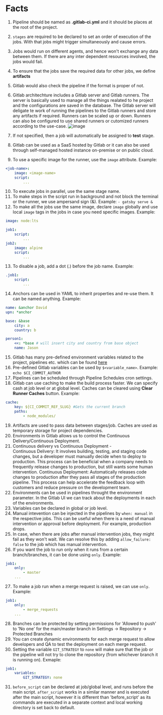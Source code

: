 # Facts

1. Pipeline should be named as **.gitlab-ci.yml** and it should be places at the root of the project.
2. `stages` are required to be declared to set an order of execution of the jobs. With that jobs might trigger simultaneously and cause errors.
3. Jobs would run on different agents, and hence won't exchange any data between them. If there are any inter dependent resources involved, the jobs would fail.
4. To ensure that the jobs save the required data for other jobs, we define **artifacts**
5. Gitlab would also check the pipeline if the format is proper of not.
6. Gitlab architechture includes a Gitlab server and Gitlab runners. The server is basically used to manage all the things realated to he project and the configurations are saved in the database. The Gitlab server will deligate te work of running the pipelines to the Gitlab runners and store any artifacts if required. Runners can be scaled up or down. Runners can also be configured to use shared runners or cutomized runners according to the use-case.
![image](https://github.com/user-attachments/assets/68542bc3-db2f-46d3-8850-e72e90470688)

7. If not specified, then a job will automatically be assigned to **test** stage.
8. Gitlab can be used as a SaaS hosted by Gitlab or it can also be used through self-managed hosted instance on-premise or on public cloud.
9. To use a specific image for the runner, use the `image` attribute. Example:
```yaml
<job-name>:
    image: <image-name>
    script:
        ...
```
10. To execute jobs in parallel, use the same stage name.
11. To make steps in the script run in background and not block the terminal or the runner, we use ampersand sign (&). Example: `- gatsby serve &`
12. To make all the jobs use the same image, declare `image` globally and use local `image` tags in the jobs in case you need specific images. Example:
```yaml
image: node:lts

job1:
    script:
        ...
job2:
    image: alpine
    script:
        ...
```
13. To disable a job, add a dot (.) before the job name. Example:
```yaml
.job1:
    script:
        ...
```
14. Anchors can be used in YAML to inherit properties and re-use them. It can be named anything. Example:
```yaml
name: &anchor David
upn: *anchor

base: &base
    city: a
    country: b

person1:
    <<: *base # will insert city and country from base object
    name: Jason
```
15. Gitlab has many pre-defined environment variables related to the project, pipelines etc. which can be found [here](https://docs.gitlab.com/ee/ci/variables/predefined_variables.html)
16. Pre-defined Gitlab variables can be used by `$<variable_name>`. Example: `echo $CI_COMMIT_AUTHOR`
17. Pipelines can be scheduled through Pipeline Schedules cron settings.
18. Gitlab can use caching to make the build process faster. We can specify cash at job level or at global level. Caches can be cleared using **Clear Runner Caches** button. Example:
```yaml
cache:
    key: ${CI_COMMIT_REF_SLUG} #Gets the current branch
    paths:
        - node_modules/
```
19. Artifacts are used to pass data between stages/job. Caches are used as temporary storage for project dependencies.
20. Environments in Gitlab allows us to control the Continuous Delivery/Continuous Deployment.
21. Continuous delivery vs Continuous Deployment - \
Continuous Delivery: It involves building, testing, and staging code changes, but a developer must manually decide when to deploy to production. This process can be beneficial when a company needs to frequently release changes to production, but still wants some human intervention.
Continuous Deployment: Automatically releases code changes to production after they pass all stages of the production pipeline. This process can help accelerate the feedback loop with customers and reduce pressure on the development team.
22. Environments can be used in pipelines throught the environment parameter. In the Gitlab UI we can track about the deployments in each of the environments.
23. Variables can be declared in global or job level.
24. Manual intevention can be injected in the pipelines by `when: manual` in the respective jobs. This can be useful when there is a need of manual intervention or approval before deployment. For example, production drops.
25. In case, when there are jobs after manual intervention jobs, they might fail as they won't wait. We can resolve this by adding `allow_failure: false` to the job which has manual intervention.
26. If you want the job to run only when it runs from a certain branch/branches, it can be done using `only`. Example:
```yaml
job1:
    only:
        - master
    ...
```
27. To make a job run when a merge request is raised, we can use `only`. Example:
```yaml
job1:
    only:
        - merge_requests
    ...
```
28. Branches can be protected by setting permissions for 'Allowed to push' to 'No one' for the main/master branch in Settings -> Repository -> Protected Branches
29. You can create dynamic environments for each merge request to allow developers and QA to test the deployment on each merge request.
30. Setting the variable `GIT_STRATEGY` to `none` will make sure that the job or the pipeline will not try to clone the repository (from whichever branch it is running on). Exmaple:
```yaml
job1:
    variables:
        GIT_STRATEGY: none
```
31. `before_script` can be declared at job/global level, and runs before the main script. `after_script` works in a similar manner and is executed after the main script, however it is different than 'before_script' as its commands are executed in a separate context and local working directory is set back to default.